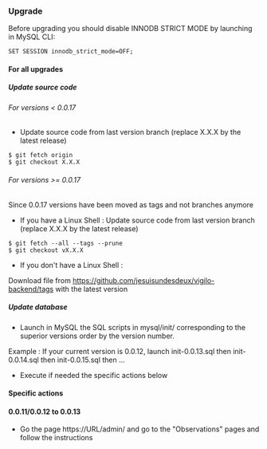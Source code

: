 ### Upgrade
Before upgrading you should disable INNODB STRICT MODE by launching in MySQL CLI:

```
SET SESSION innodb_strict_mode=OFF;
```

#### For all upgrades

##### Update source code

###### For versions < 0.0.17

* Update source code from last version branch (replace X.X.X by the latest release)
```
$ git fetch origin
$ git checkout X.X.X
```

###### For versions >= 0.0.17

Since 0.0.17 versions have been moved as tags and not branches anymore

* If you have a Linux Shell :
  Update source code from last version branch (replace X.X.X by the latest release)

```
$ git fetch --all --tags --prune
$ git checkout vX.X.X
```

* If you don't have a Linux Shell :

Download file from https://github.com/jesuisundesdeux/vigilo-backend/tags with the latest version


##### Update database

* Launch in MySQL the SQL scripts in mysql/init/ corresponding to the superior versions order by the version number.

Example :
  If your current version is 0.0.12, launch init-0.0.13.sql then init-0.0.14.sql then init-0.0.15.sql then ...

* Execute if needed the specific actions below 

#### Specific actions

#### 0.0.11/0.0.12 to 0.0.13

* Go the page https://URL/admin/ and go to the "Observations" pages and follow the instructions


